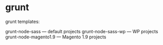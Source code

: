 grunt
=====

grunt templates:

grunt-node-sass — default projects
grunt-node-sass-wp — WP projects
grunt-node-magento1.9 — Magento 1.9 projects
